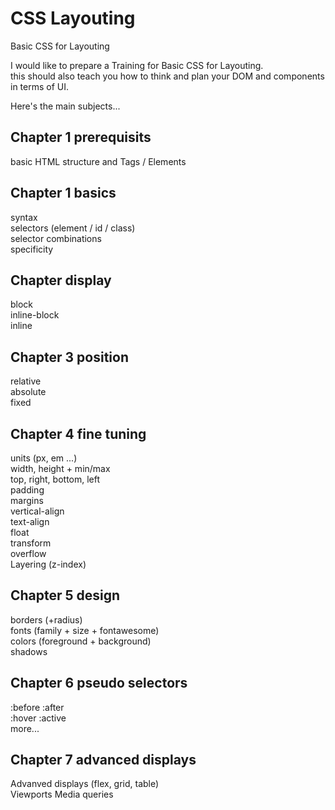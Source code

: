 # CSS Layouting
Basic CSS for Layouting  

I would like to prepare a Training for Basic CSS for Layouting.  
this should also teach you how to think and plan your DOM and components in terms of UI.  

Here's the main subjects...  

## Chapter 1 prerequisits 
basic HTML structure and Tags / Elements

## Chapter 1 basics
syntax  
selectors (element / id / class)  
selector combinations  
specificity

## Chapter display
block  
inline-block  
inline  

## Chapter 3 position
relative  
absolute  
fixed  

## Chapter 4 fine tuning
units (px, em ...)  
width, height + min/max  
top, right, bottom, left  
padding  
margins  
vertical-align  
text-align  
float  
transform  
overflow  
Layering (z-index)  

## Chapter 5 design
borders (+radius)  
fonts (family + size + fontawesome)  
colors (foreground + background)  
shadows

## Chapter 6 pseudo selectors
:before :after  
:hover :active  
more...

## Chapter 7 advanced displays
Advanved displays (flex, grid, table)  
Viewports
Media queries
